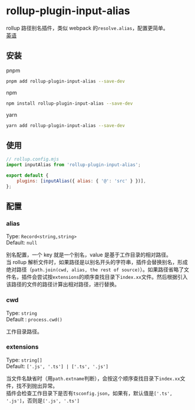 # rollup-plugin-input-alias

rollup 路径别名插件，类似 webpack 的`resolve.alias`，配置更简单。  
[英语](https://github.com/magickeyyy/rollup-plugin-input-alias/blob/master/README.md)

## 安装

pnpm

```bash
pnpm add rollup-plugin-input-alias --save-dev
```

npm

```bash
npm install rollup-plugin-input-alias --save-dev
```

yarn

```bash
yarn add rollup-plugin-input-alias --save-dev
```

## 使用

```js
// rollup.config.mjs
import inputAlias from 'rollup-plugin-input-alias';

export default {
    plugins: [inputAlias({ alias: { '@': 'src' } })],
};
```

## 配置

### alias

Type: <code>Record<string,string></code>  
Default: <code>null</code>

别名配置，一个 key 就是一个别名，value 是基于工作目录的相对路径。  
当 rollup 解析文件时，如果路径是以别名开头的字符串，插件会替换别名，形成绝对路径（`path.join(cwd, alias, the rest of source)`）。如果路径省略了文件名，插件会尝试按`extensions`的顺序查找目录下`index.xx`文件。然后根据引入该路径的文件的路径计算出相对路径，进行替换。

### cwd

Type: <code>string</code>  
Default : <code>process.cwd()</code>

工作目录路径。

### extensions

Type: <code>string[]</code>  
Default: <code>['.js', '.ts'] | ['.ts', '.js']</code>

当文件名缺省时（用`path.extname`判断），会按这个顺序查找目录下`index.xx`文件，找不到抛出异常。  
插件会检查工作目录下是否有`tsconfig.json`，如果有，默认值是<code>['.ts', '.js']</code>，否则是<code>['.js', '.ts']</code>
